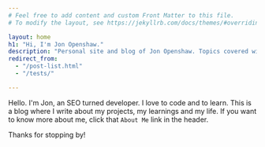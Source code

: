 ```yaml
---
# Feel free to add content and custom Front Matter to this file.
# To modify the layout, see https://jekyllrb.com/docs/themes/#overriding-theme-defaults

layout: home
h1: "Hi, I'm Jon Openshaw."
description: "Personal site and blog of Jon Openshaw. Topics covered will range from web development to SEO to anecdotes on work/life. Thanks for stopping by!"
redirect_from:
  - "/post-list.html"
  - "/tests/"

---
```


Hello. I'm Jon, an SEO turned developer. I love to code and to learn. This is a blog where I write about my projects, my learnings and my life. If you want to know more about me, click that `About Me` link in the header. 

Thanks for stopping by!
